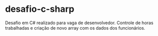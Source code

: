# desafio-c-sharp
Desafio em C# realizado para vaga de desenvolvedor.
Controle de horas trabalhadas e criação de novo array com os dados dos funcionários.
